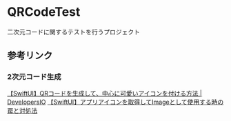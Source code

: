# QRCodeTest
二次元コードに関するテストを行うプロジェクト
## 参考リンク
### 2次元コード生成
[【SwiftUI】QRコードを生成して、中心に可愛いアイコンを付ける方法 | DevelopersIO](https://dev.classmethod.jp/articles/swift-generate-qr-code/)
[【SwiftUI】アプリアイコンを取得してImageとして使用する時の罠と対処法](https://dev.classmethod.jp/articles/appicon-use-as-image/)


